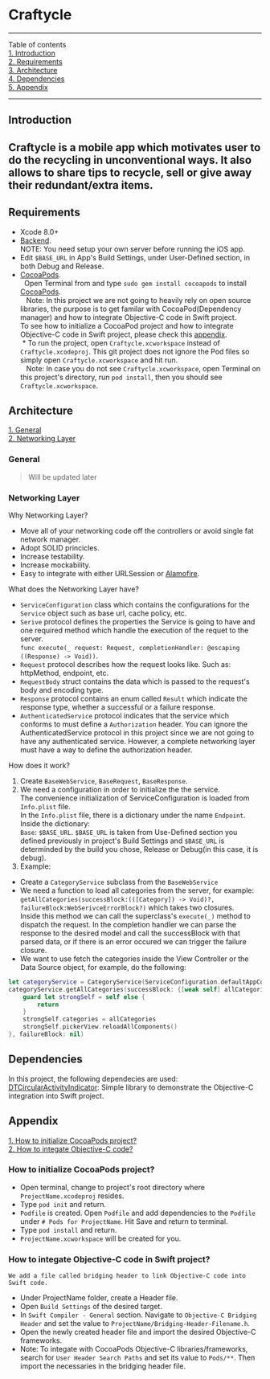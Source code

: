 # Craftycle  
----  
Table of contents  
[1. Introduction](#introduction)  
[2. Requirements](#requirements)  
[3. Architecture](#architecture)  
[4. Dependencies](#dependencies)  
[5. Appendix](#appendix)  

----
## <a name="introduction"></a>Introduction  
Craftycle is a mobile app which motivates user to do the recycling in unconventional ways. It also allows to share tips to recycle, sell or give away their redundant/extra items.  
----
## <a name="requirements"></a>Requirements  
  * Xcode 8.0+  
  * [Backend](https://github.com/thinhvoduc/craftycle-backend).  
    NOTE: You need setup your own server before running the iOS app.  
  * Edit `$BASE_URL` in App's Build Settings, under User-Defined section, in both Debug and Release.  
  * [CocoaPods](https://cocoapods.org/).  
    Open Terminal from and type `sudo gem install cocoapods` to install [CocoaPods](https://cocoapods.org/).  
    Note: In this project we are not going to heavily rely on open source libraries, the purpose is to get familar with CocoaPod(Dependency manager) and how to integrate Objective-C code in Swift project.  
    To see how to initialize a CocoaPod project and how to integrate Objective-C code in Swift project, please check this [appendix](#appendix).  
  * To run the project, open `Craftycle.xcworkspace` instead of `Craftycle.xcodeproj`. This git project does not ignore the Pod files so simply open `Craftycle.xcworkspace` and hit run.  
    Note: In case you do not see `Craftycle.xcworkspace`, open Terminal on this project's directory, run `pod install`, then you should see `Craftycle.xcworkspace`.  
      
## <a name="architecture">Architecture  
  [1. General](#achitecture-general)  
  [2. Networking Layer](#architecture-networking-layer)  
        
### <a name="achitecture-general"></a>General  
   >Will be updated later  
### <a name="architecture-networking-layer"></a>Networking Layer  
Why Networking Layer?  
  * Move all of your networking code off the controllers or avoid single fat network manager.  
  * Adopt SOLID princicles.  
  * Increase testability.  
  * Increase mockability.  
  * Easy to integrate with either URLSession or [Alamofire](https://github.com/Alamofire/Alamofire).  
   
What does the Networking Layer have?  
  * `ServiceConfiguration` class which contains the configurations for the `Service` object such as base url, cache policy, etc.  
  * `Serive` protocol defines the properties the Service is going to have and one required method which handle the execution of the requet to the server.  
     `func execute(_ request: Request, completionHandler: @escaping ((Response) -> Void))`.  
  * `Request` protocol describes how the request looks like. Such as: httpMethod, endpoint, etc.  
  * `RequestBody` struct contains the data which is passed to the request's body and encoding type.  
  * `Response` protocol contains an enum called `Result` which indicate the response type, whether a successful or a failure response.  
  * `AuthenticatedService` protocol indicates that the service which conforms to must define a `Authorization` header.
   You can ignore the AuthenticatedService protocol in this project since we are not going to have any authenticated service. However, a complete networking layer must have a way to define the authorization header.  
   
How does it work?  
  1. Create `BaseWebService`, `BaseRequest`, `BaseResponse`.  
  2. We need a configuration in order to initialize the the service.  
   The convenience initialization of ServiceConfiguration is loaded from `Info.plist` file.  
   In the `Info.plist` file, there is a dictionary under the name `Endpoint`. Inside the dictionary:  
    `Base`: `$BASE_URL`. `$BASE_URL` is taken from Use-Defined section you defined previously in project's Build Settings and `$BASE_URL` is determinded by the build you chose, Release or Debug(in this case, it is debug).  
  3. Example:  
   * Create a `CategoryService` subclass from the `BaseWebService`
   * We need a function to load all categories from the server, for example:
    `getAllCategories(successBlock:(([Category]) -> Void)?, failureBlock:WebSerivceErrorBlock?)` which takes two closures.  
    Inside this method we can call the superclass's `execute(_)` method to dispatch the request. In the completion handler we can parse the response to the desired model and call the successBlock with that parsed data, or if there is an error occured we can trigger the failure closure.  
   * We want to use fetch the categories inside the View Controller or the Data Source object, for example, do the following:  
    
```swift
let categoryService = CategoryService(ServiceConfiguration.defaultAppConfiguration()!) // Fail on purpose if there is no default configuration.
categoryService.getAllCategories(successBlock: {[weak self] allCategories in
    guard let strongSelf = self else {
        return
    }
    strongSelf.categories = allCategories
    strongSelf.pickerView.reloadAllComponents()
}, failureBlock: nil)
```
  
## <a name="dependencies"></a>Dependencies  
  In this project, the following dependecies are used:  
  [DTCircularActivityIndicator](https://github.com/ducthinh2410/DTCircularActivityIndicator): Simple library to demonstrate the Objective-C integration into Swift project.  
  
## <a name="appendix"></a>Appendix  
  [1. How to initialize CocoaPods project?](#initialize-cocoapods)  
  [2. How to integate Objective-C code?](#integrate-objective-c)  
  
  ### <a name="initialize-cocoapods"></a>How to initialize CocoaPods project?  
   * Open terminal, change to project's root directory where `ProjectName.xcodeproj` resides.  
   * Type `pod init` and return.  
   * `Podfile` is created. Open `Podfile` and add dependencies to the `Podfile` under `# Pods for ProjectName`. Hit Save and return to terminal.  
   * Type `pod install` and return.  
   * `ProjectName.xcworkspace` will be created for you.  
   
  ### <a name="integrate-objective-c"></a>How to integate Objective-C code in Swift project?  
    We add a file called bridging header to link Objective-C code into Swift code.  
   * Under ProjectName folder, create a Header file.  
   * Open `Build Settings` of the desired target.  
   * In `Swift Compiler - General` section. Navigate to `Objective-C Bridging Header` and set the value to `ProjectName/Bridging-Header-Filename.h`.  
   * Open the newly created header file and import the desired Objective-C frameworks.  
   * Note: To integate with CocoaPods Objective-C libraries/frameworks, search for `User Header Search Paths` and set its value to `Pods/**`. Then import the necessaries in the bridging header file.  
    
